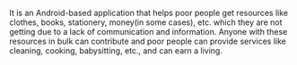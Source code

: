 It is an Android-based application that helps poor people get resources like clothes, books, stationery, money(in some cases), etc. which they are not getting due to a lack of communication and information. Anyone with these resources in bulk can contribute and poor people can provide services like cleaning, cooking, babysitting, etc., and can earn a living.

